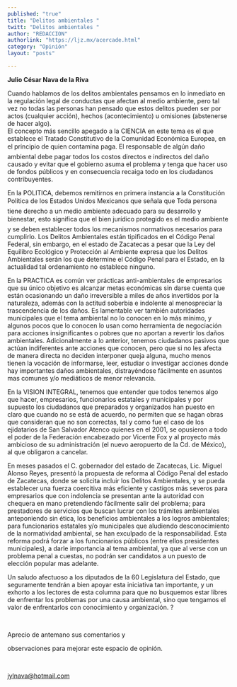 ```yaml
---
published: "true"
title: "Delitos ambientales "
twitt: "Delitos ambientales "
author: "REDACCION"
authorlink: "https://ljz.mx/acercade.html"
category: "Opinión"
layout: "posts"

---
```


**Julio César Nava de la Riva**

Cuando hablamos de los delitos ambientales pensamos en lo inmediato en la regulación legal de conductas que afectan al medio ambiente, pero tal vez no todas las personas han pensado que estos delitos pueden ser por actos (cualquier acción), hechos (acontecimiento) u omisiones (abstenerse de hacer algo).  
El concepto más sencillo apegado a la CIENCIA en este tema es el que establece el Tratado Constitutivo de la Comunidad Económica Europea, en el principio de quien contamina paga. El responsable de algún daño ambiental debe pagar todos los costos directos e indirectos del daño causado y evitar que el gobierno asuma el problema y tenga que hacer uso de fondos públicos y en consecuencia recaiga todo en los ciudadanos contribuyentes.

En la POLITICA, debemos remitirnos en primera instancia a la Constitución Política de los Estados Unidos Mexicanos que señala que Toda persona tiene derecho a un medio ambiente adecuado para su desarrollo y bienestar, esto significa que el bien jurídico protegido es el medio ambiente y se deben establecer todos los mecanismos normativos necesarios para cumplirlo. Los Delitos Ambientales están tipificados en el Código Penal Federal, sin embargo, en el estado de Zacatecas a pesar que la Ley del Equilibro Ecológico y Protección al Ambiente expresa que los Delitos Ambientales serán los que determine el Código Penal para el Estado, en la actualidad tal ordenamiento no establece ninguno.

En la PRACTICA es común ver prácticas anti-ambientales de empresarios que su único objetivo es alcanzar metas económicas sin darse cuenta que están ocasionando un daño irreversible a miles de años invertidos por la naturaleza, además con la actitud soberbia e indolente al menospreciar la trascendencia de los daños. Es lamentable ver también autoridades municipales que el tema ambiental no lo conocen en lo más mínimo, y algunos pocos que lo conocen lo usan como herramienta de negociación para acciones insignificantes o pobres que no aportan a revertir los daños ambientales. Adicionalmente a lo anterior, tenemos ciudadanos pasivos que actúan indiferentes ante acciones que conocen, pero que si no les afecta de manera directa no deciden interponer queja alguna, mucho menos tienen la vocación de informarse, leer, estudiar o investigar acciones donde hay importantes daños ambientales, distrayéndose fácilmente en asuntos mas comunes y/o mediáticos de menor relevancia.

En la VISION INTEGRAL, tenemos que entender que todos tenemos algo que hacer, empresarios, funcionarios estatales y municipales y por supuesto los ciudadanos que preparados y organizados han puesto en claro que cuando no se está de acuerdo, no permiten que se hagan obras que consideran que no son correctas, tal y como fue el caso de los ejidatarios de San Salvador Atenco quienes en el 2001, se opusieron a todo el poder de la Federación encabezado por Vicente Fox y al proyecto más ambicioso de su administración (el nuevo aeropuerto de la Cd. de México), al que obligaron a cancelar.

En meses pasados el C. gobernador del estado de Zacatecas, Lic. Miguel Alonso Reyes, presentó la propuesta de reforma al Código Penal del estado de Zacatecas, donde se solicita incluir los Delitos Ambientales, y se pueda establecer una fuerza coercitiva más eficiente y castigos más severos para empresarios que con indolencia se presentan ante la autoridad con chequera en mano pretendiendo fácilmente salir del problema; para prestadores de servicios que buscan lucrar con los trámites ambientales anteponiendo sin ética, los beneficios ambientales a los logros ambientales; para funcionarios estatales y/o municipales que aludiendo desconocimiento de la normatividad ambiental, se han exculpado de la responsabilidad. Esta reforma podrá forzar a los funcionarios públicos (entre ellos presidentes municipales), a darle importancia al tema ambiental, ya que al verse con un problema penal a cuestas, no podrán ser candidatos a un puesto de elección popular mas adelante.

Un saludo afectuoso a los diputados de la 60 Legislatura del Estado, que seguramente tendrán a bien apoyar esta iniciativa tan importante, y un exhorto a los lectores de esta columna para que no busquemos estar libres de enfrentar los problemas por una causa ambiental, sino que tengamos el valor de enfrentarlos con conocimiento y organización. ?

 

Aprecio de antemano sus comentarios y

observaciones para mejorar este espacio de opinión.

 

jylnava@hotmail.com
